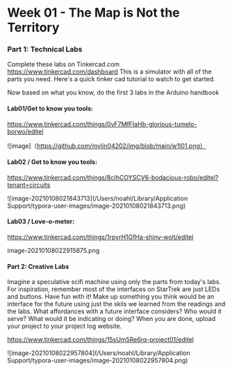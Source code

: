 



# Week 01 - The Map is Not the Territory

### Part 1: Technical Labs

Complete these labs on Tinkercad.com https://www.tinkercad.com/dashboard This is a simulator with all of the parts you need. Here's a quick tinker cad tutorial to watch to get started.

Now based on what you know, do the first 3 labs in the Arduino handbook

#### Lab01/Get to know you tools:

https://www.tinkercad.com/things/0vF7MfFIaHb-glorious-tumelo-borwo/editel

![image]（https://github.com/mylin04202/img/blob/main/w1l01.png）



#### Lab02 / Get to know you tools:

https://www.tinkercad.com/things/8cIhCOYSCV6-bodacious-robo/editel?tenant=circuits

![image-20210108021843713](/Users/noahl/Library/Application Support/typora-user-images/image-20210108021843713.png)



#### Lab03 / Love-o-meter:

https://www.tinkercad.com/things/1rpvrH1GfHa-shiny-wolt/editel

image-20210108022915875.png


#### Part 2: Creative Labs

Imagine a speculative scifi machine using only the parts from today's labs. For inspiration, remember most of the interfaces on StarTrek are just LEDs and buttons. Have fun with it! Make up something you think would be an interface for the future using just the skils we learned from the readings and the labs. What affordances with a future interface considers? Who would it serve? What would it be indicating or doing? When you are done, upload your project to your project log website.



https://www.tinkercad.com/things/15sUm5Re6rq-project01/editel

![image-20210108022957804](/Users/noahl/Library/Application Support/typora-user-images/image-20210108022957804.png)
